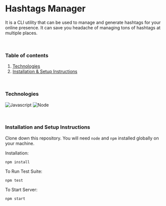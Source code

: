 # Hashtags Manager

It is a CLI utility that can be used to manage and generate hashtags for your online presence. It can save you headache of managing tons of hashtags at multiple places.

<br />

### Table of contents

1. [Technologies](#technologies)
2. [Installation & Setup Instructions](#installation-and-setup-instructions)

<br />

### Technologies

![Javascript](https://img.shields.io/badge/-Javascript-F7DF1E?style=flat-square&logo=javascript&logoColor=111)
![Node](https://img.shields.io/badge/-NodeJs-339933?style=flat-square&logo=node-dot-js&logoColor=111)

<br />

### Installation and Setup Instructions

Clone down this repository. You will need `node` and `npm` installed globally on your machine.

Installation:

`npm install`

To Run Test Suite:

`npm test`

To Start Server:

`npm start`
